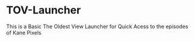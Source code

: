 # TOV-Launcher
This is a Basic The Oldest View Launcher for Quick Acess to the episodes of Kane Pixels

